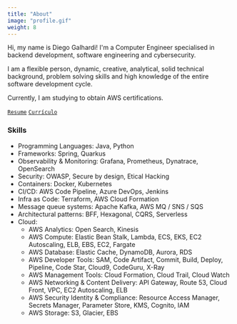 ```yaml
---
title: "About"
image: "profile.gif"
weight: 8
---
```


Hi, my name is Diego Galhardi! I'm a Computer Engineer specialised in backend development, software engineering and cybersecurity.

I am a flexible person, dynamic, creative, analytical, solid technical background, problem solving skills and high knowledge of the entire software development cycle.

Currently, I am studying to obtain AWS certifications.

[`Resume`](https://drive.google.com/file/d/abcd/view?usp=sharing) [`Currículo`](https://drive.google.com/file/d/abcd/view?usp=sharing)

### Skills

* Programming Languages: Java, Python
* Frameworks: Spring, Quarkus
* Observability & Monitoring: Grafana, Prometheus, Dynatrace, OpenSearch
* Security: OWASP, Secure by design, Etical Hacking
* Containers: Docker, Kubernetes
* CI/CD: AWS Code Pipeline, Azure DevOps, Jenkins
* Infra as Code: Terraform, AWS Cloud Formation
* Message queue systems: Apache Kafka, AWS MQ / SNS / SQS
* Architectural patterns: BFF, Hexagonal, CQRS, Serverless
* Cloud: 
    - AWS Analytics: Open Search, Kinesis
    - AWS Compute: Elastic Bean Stalk, Lambda, ECS, EKS, EC2 Autoscaling, ELB, EBS, EC2, Fargate
    - AWS Database: Elastic Cache, DynamoDB, Aurora, RDS
    - AWS Developer Tools: SAM, Code Artifact, Commit, Build, Deploy, Pipeline, Code Star, Cloud9, CodeGuru, X-Ray
    - AWS Management Tools: Cloud Formation, Cloud Trail, Cloud Watch
    - AWS Networking & Content Delivery: API Gateway, Route 53, Cloud Front, VPC, EC2 Autoscaling, ELB
    - AWS Security Identity & Compliance: Resource Access Manager, Secrets Manager, Parameter Store, KMS, Cognito, IAM
    - AWS Storage: S3, Glacier, EBS

